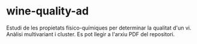 # wine-quality-ad
Estudi de les propietats físico-químiques per determinar la qualitat d'un vi. Anàlisi multivariant i cluster.
Es pot llegir a l'arxiu PDF del repositori.
